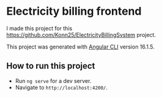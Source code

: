 # Electricity billing frontend

I made this project for this https://github.com/Konn25/ElectricityBillingSystem project.
 
This project was generated with [Angular CLI](https://github.com/angular/angular-cli) version 16.1.5.

## How to run this project

- Run `ng serve` for a dev server. 
- Navigate to `http://localhost:4200/`. 
